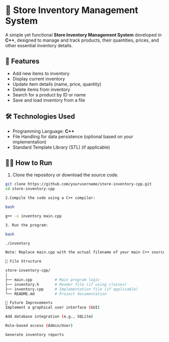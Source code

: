 # 🛒 Store Inventory Management System

A simple yet functional **Store Inventory Management System** developed in **C++**, designed to manage and track products, their quantities, prices, and other essential inventory details.

## 📌 Features

- Add new items to inventory
- Display current inventory
- Update item details (name, price, quantity)
- Delete items from inventory
- Search for a product by ID or name
- Save and load inventory from a file

## 🛠️ Technologies Used

- Programming Language: **C++**
- File Handling for data persistence (optional based on your implementation)
- Standard Template Library (STL) (if applicable)

## 🧑‍💻 How to Run

1. Clone the repository or download the source code.

```bash
git clone https://github.com/yourusername/store-inventory-cpp.git
cd store-inventory-cpp

2.Compile the code using a C++ compiler:

bash

g++ -o inventory main.cpp

3. Run the program:

bash

./inventory

Note: Replace main.cpp with the actual filename of your main C++ source file.

📂 File Structure

store-inventory-cpp/
│
├── main.cpp          # Main program logic
├── inventory.h       # Header file (if using classes)
├── inventory.cpp     # Implementation file (if applicable)
└── README.md         # Project documentation

🔄 Future Improvements
Implement a graphical user interface (GUI)

Add database integration (e.g., SQLite)

Role-based access (Admin/User)

Generate inventory reports
